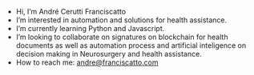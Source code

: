 - Hi, I’m André Cerutti Franciscatto
- I’m interested in automation and solutions for health assistance.
- I’m currently learning Python and Javascript.
- I’m looking to collaborate on signatures on blockchain for health documents as well as automation process and artificial inteligence on decision making in Neurosurgery and health assistance.
- How to reach me: andre@franciscatto.com

<!---
afmaster/afmaster is a ✨ special ✨ repository because its `README.md` (this file) appears on your GitHub profile.
You can click the Preview link to take a look at your changes.
--->
